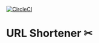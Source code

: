 [![CircleCI](https://circleci.com/gh/korzepadawid/url-shortener/tree/master.svg?style=svg)](https://circleci.com/gh/korzepadawid/url-shortener/tree/master)

# URL Shortener ✂